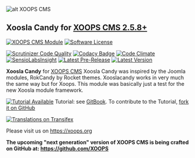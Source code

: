 ![alt XOOPS CMS](https://xoops.org/images/logoXoops4GithubRepository.png)
## Xoosla Candy for [XOOPS CMS 2.5.8+](https://xoops.org)
[![XOOPS CMS Module](https://img.shields.io/badge/XOOPS%20CMS-Module-blue.svg)](https://xoops.org)
[![Software License](https://img.shields.io/badge/license-GPL-brightgreen.svg?style=flat)](LICENSE)

[![Scrutinizer Code Quality](https://img.shields.io/scrutinizer/g/mambax7/xooslacandy.svg?style=flat)](https://scrutinizer-ci.com/g/mambax7/xooslacandy/?branch=master)
[![Codacy Badge](https://api.codacy.com/project/badge/grade/2d27c0023ee54f0b9ba2b5d17a68b2a5)](https://www.codacy.com/app/mambax7/xooslacandy)
[![Code Climate](https://img.shields.io/codeclimate/github/mambax7/xooslacandy.svg?style=flat)](https://codeclimate.com/github/mambax7/xooslacandy)
[![SensioLabsInsight](https://insight.sensiolabs.com/projects/9dc918fe-ea63-4675-832c-8f6c74cdf78f/mini.png)](https://insight.sensiolabs.com/projects/9dc918fe-ea63-4675-832c-8f6c74cdf78f)
[![Latest Pre-Release](https://img.shields.io/github/tag/XoopsModules25x/xooslacandy.svg?style=flat)](https://github.com/XoopsModules25x/xooslacandy/tags/)
[![Latest Version](https://img.shields.io/github/release/XoopsModules25x/xooslacandy.svg?style=flat)](https://github.com/XoopsModules25x/xooslacandy/releases/)

**Xoosla Candy** for [XOOPS CMS](https://xoops.org) Xoosla Candy was inspired by the Joomla modules, RokCandy by Rocket themes. Xooslacandy works in very much the same way but for Xoops.
This module was basically just a test for the new Xoosla module framework.

[![Tutorial Available](https://xoops.org/images/tutorial-available-blue.svg)](https://www.gitbook.com/book/xoops/xooslacandy-tutorial/) Tutorial: see [GitBook](https://www.gitbook.com/book/xoops/xooslacandy-tutorial/). 
To contribute to the Tutorial, [fork it on GitHub](https://github.com/XoopsDocs/xooslacandy-tutorial)

[![Translations on Transifex](https://xoops.org/images/translations-transifex-blue.svg)](https://www.transifex.com/xoops) 

Please visit us on https://xoops.org

**The upcoming "next generation" version of XOOPS CMS is being crafted on GitHub at: https://github.com/XOOPS**
